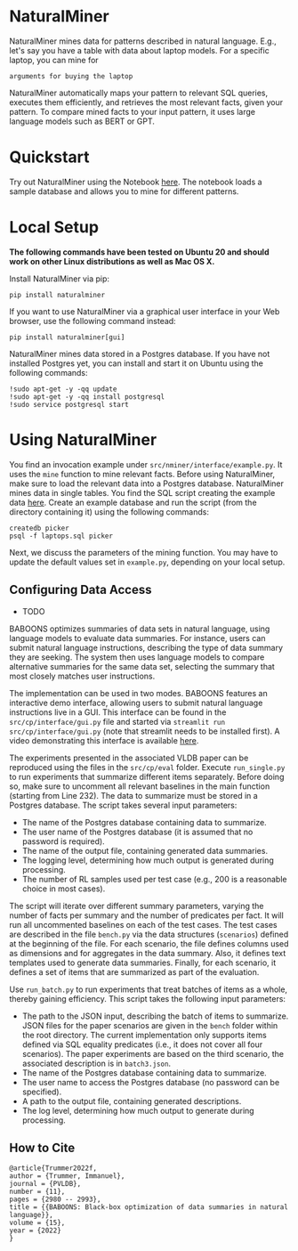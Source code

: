 # NaturalMiner

NaturalMiner mines data for patterns described in natural language. E.g., let's say you have a table with data about laptop models. For a specific laptop, you can mine for

```
arguments for buying the laptop
```

NaturalMiner automatically maps your pattern to relevant SQL queries, executes them efficiently, and retrieves the most relevant facts, given your pattern. To compare mined facts to your input pattern, it uses large language models such as BERT or GPT.

# Quickstart

Try out NaturalMiner using the Notebook [here](https://colab.research.google.com/drive/1EYbdlVgzOkf0b6PTjzntfRi_aEQaups_?usp=sharing). The notebook loads a sample database and allows you to mine for different patterns.

# Local Setup

**The following commands have been tested on Ubuntu 20 and should work on other Linux distributions as well as Mac OS X.**

Install NaturalMiner via pip:
```
pip install naturalminer
```

If you want to use NaturalMiner via a graphical user interface in your Web browser, use the following command instead:
```
pip install naturalminer[gui]
```

NaturalMiner mines data stored in a Postgres database. If you have not installed Postgres yet, you can install and start it on Ubuntu using the following commands:
```
!sudo apt-get -y -qq update
!sudo apt-get -y -qq install postgresql
!sudo service postgresql start
```

# Using NaturalMiner

You find an invocation example under `src/nminer/interface/example.py`. It uses the `mine` function to mine relevant facts. Before using NaturalMiner, make sure to load the relevant data into a Postgres database. NaturalMiner mines data in single tables. You find the SQL script creating the example data [here](https://drive.google.com/file/d/1pB6c8XnWF65vKUlDTiFVR5oeUPx9X0pN/view?usp=sharing). Create an example database and run the script (from the directory containing it) using the following commands:

```
createdb picker
psql -f laptops.sql picker
```

Next, we discuss the parameters of the mining function. You may have to update the default values set in `example.py`, depending on your local setup.

## Configuring Data Access

- TODO

BABOONS optimizes summaries of data sets in natural language, using language models to evaluate data summaries. For instance, users can submit natural language instructions, describing the type of data summary they are seeking. The system then uses language models to compare alternative summaries for the same data set, selecting the summary that most closely matches user instructions.

The implementation can be used in two modes. BABOONS features an interactive demo interface, allowing users to submit natural language instructions live in a GUI. This interface can be found in the `src/cp/interface/gui.py` file and started via `streamlit run src/cp/interface/gui.py` (note that streamlit needs to be installed first). A video demonstrating this interface is available [here](https://www.youtube.com/embed/ssGwZcUkMKA). 

The experiments presented in the associated VLDB paper can be reproduced using the files in the `src/cp/eval` folder. Execute `run_single.py` to run experiments that summarize different items separately. Before doing so, make sure to uncomment all relevant baselines in the main function (starting from Line 232). The data to summarize must be stored in a Postgres database. The script takes several input parameters:
- The name of the Postgres database containing data to summarize.
- The user name of the Postgres database (it is assumed that no password is required).
- The name of the output file, containing generated data summaries.
- The logging level, determining how much output is generated during processing.
- The number of RL samples used per test case (e.g., 200 is a reasonable choice in most cases).

The script will iterate over different summary parameters, varying the number of facts per summary and the number of predicates per fact. It will run all uncommented baselines on each of the test cases. The test cases are described in the file `bench.py` via the data structures (`scenarios`) defined at the beginning of the file. For each scenario, the file defines columns used as dimensions and for aggregates in the data summary. Also, it defines text templates used to generate data summaries. Finally, for each scenario, it defines a set of items that are summarized as part of the evaluation.

Use `run_batch.py` to run experiments that treat batches of items as a whole, thereby gaining efficiency. This script takes the following input parameters:
- The path to the JSON input, describing the batch of items to summarize. JSON files for the paper scenarios are given in the `bench` folder within the root directory. The current implementation only supports items defined via SQL equality predicates (i.e., it does not cover all four scenarios). The paper experiments are based on the third scenario, the associated description is in `batch3.json`.
- The name of the Postgres database containing data to summarize.
- The user name to access the Postgres database (no password can be specified).
- A path to the output file, containing generated descriptions.
- The log level, determining how much output to generate during processing.

## How to Cite
```
@article{Trummer2022f,
author = {Trummer, Immanuel},
journal = {PVLDB},
number = {11},
pages = {2980 -- 2993},
title = {{BABOONS: Black-box optimization of data summaries in natural language}},
volume = {15},
year = {2022}
}
```
